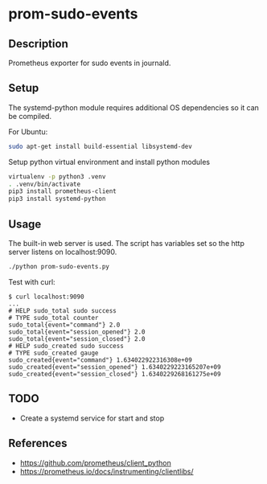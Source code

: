# prom-sudo-events

## Description

Prometheus exporter for sudo events in journald.

## Setup

The systemd-python module requires additional OS dependencies so it can be compiled.

For Ubuntu:

```bash
sudo apt-get install build-essential libsystemd-dev
```

Setup python virtual environment and install python modules

```bash
virtualenv -p python3 .venv
. .venv/bin/activate
pip3 install prometheus-client
pip3 install systemd-python
```

## Usage

The built-in web server is used.  The script has variables set so the http server listens on localhost:9090.

```bash
./python prom-sudo-events.py
```

Test with curl:

```
$ curl localhost:9090
...
# HELP sudo_total sudo success
# TYPE sudo_total counter
sudo_total{event="command"} 2.0
sudo_total{event="session_opened"} 2.0
sudo_total{event="session_closed"} 2.0
# HELP sudo_created sudo success
# TYPE sudo_created gauge
sudo_created{event="command"} 1.634022922316308e+09
sudo_created{event="session_opened"} 1.6340229223165207e+09
sudo_created{event="session_closed"} 1.6340229268161275e+09
```

## TODO

- Create a systemd service for start and stop

## References

- https://github.com/prometheus/client_python
- https://prometheus.io/docs/instrumenting/clientlibs/


